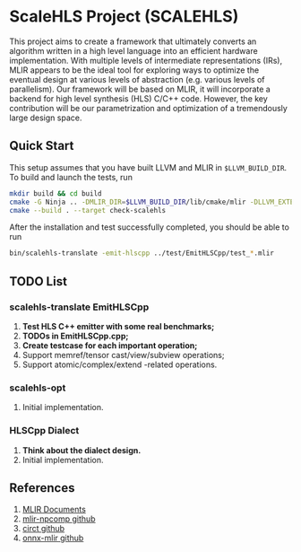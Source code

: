 # ScaleHLS Project (SCALEHLS)

This project aims to create a framework that ultimately converts an algorithm written in a high level language into an efficient hardware implementation. With multiple levels of intermediate representations (IRs), MLIR appears to be the ideal tool for exploring ways to optimize the eventual design at various levels of abstraction (e.g. various levels of parallelism). Our framework will be based on MLIR, it will incorporate a backend for high level synthesis (HLS) C/C++ code. However, the key contribution will be our parametrization and optimization of a tremendously large design space.

## Quick Start
This setup assumes that you have built LLVM and MLIR in `$LLVM_BUILD_DIR`. To build and launch the tests, run
```sh
mkdir build && cd build
cmake -G Ninja .. -DMLIR_DIR=$LLVM_BUILD_DIR/lib/cmake/mlir -DLLVM_EXTERNAL_LIT=$LLVM_BUILD_DIR/bin/llvm-lit
cmake --build . --target check-scalehls
```
After the installation and test successfully completed, you should be able to run
```sh
bin/scalehls-translate -emit-hlscpp ../test/EmitHLSCpp/test_*.mlir
```
## TODO List
### scalehls-translate EmitHLSCpp
1. **Test HLS C++ emitter with some real benchmarks;**
2. **TODOs in EmitHLSCpp.cpp;**
3. **Create testcase for each important operation;**
4. Support memref/tensor cast/view/subview operations;
5. Support atomic/complex/extend -related operations.

### scalehls-opt
1. Initial implementation.

### HLSCpp Dialect
1. **Think about the dialect design.**
2. Initial implementation.

## References
1. [MLIR Documents](https://mlir.llvm.org)
2. [mlir-npcomp github](https://github.com/llvm/mlir-npcomp)
3. [circt github](https://github.com/llvm/circt)
4. [onnx-mlir github](https://github.com/onnx/onnx-mlir)

